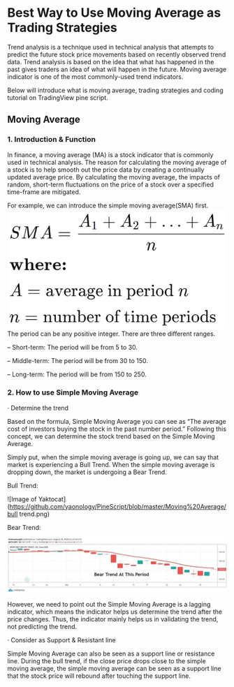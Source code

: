 # Best Way to Use Moving Average as Trading Strategies
Trend analysis is a technique used in technical analysis that attempts to predict the future stock price movements based on recently observed trend data. Trend analysis is based on the idea that what has happened in the past gives traders an idea of what will happen in the future. Moving average indicator is one of the most commonly-used trend indicators.

Below will introduce what is moving average, trading strategies and coding tutorial on TradingView pine script.  

## Moving Average
### 1. Introduction & Function
In finance, a moving average (MA) is a stock indicator that is commonly used in technical analysis. The reason for calculating the moving average of a stock is to help smooth out the price data by creating a continually updated average price. By calculating the moving average, the impacts of random, short-term fluctuations on the price of a stock over a specified time-frame are mitigated.

For example, we can introduce the simple moving average(SMA) first.
![Image of Yaktocat](https://github.com/yaonology/PineScript/blob/master/Moving%20Average/SMA.png)
The period can be any positive integer. There are three different ranges.

– Short-term: The period will be from 5 to 30.

– Middle-term: The period will be from 30 to 150.

– Long-term: The period will be from 150 to 250. 

### 2. How to use Simple Moving Average
· Determine the trend

Based on the formula, Simple Moving Average you can see as “The average cost of investors buying the stock in the past number period.” Following this concept, we can determine the stock trend based on the Simple Moving Average.

Simply put, when the simple moving average is going up, we can say that market is experiencing a Bull Trend. When the simple moving average is dropping down, the market is undergoing a Bear Trend.

Bull Trend:

![Image of Yaktocat](https://github.com/yaonology/PineScript/blob/master/Moving%20Average/bull trend.png)

Bear Trend:

![Image of Yaktocat](https://github.com/yaonology/PineScript/blob/master/Moving%20Average/bear_trend.png)

However, we need to point out the Simple Moving Average is a lagging indicator, which means the indicator helps us determine the trend after the price changes. Thus, the indicator mainly helps us in validating the trend, not predicting the trend.

· Consider as Support & Resistant line

Simple Moving Average can also be seen as a support line or resistance line.
During the bull trend, if the close price drops close to the simple moving average, the simple moving average can be seen as a support line that the stock price will rebound after touching the support line.
